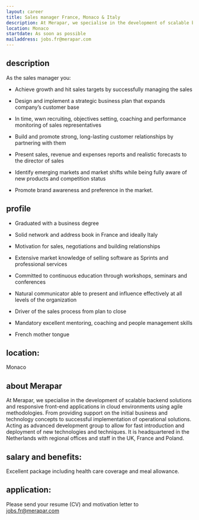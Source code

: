 ```yaml
---
layout: career
title: Sales manager France, Monaco & Italy
description: At Merapar, we specialise in the development of scalable backend solutions and responsive front-end applications in cloud environments using agile methodologies. From providing support on the initial business and technology concepts to successful implementation of operational solutions. Acting as advanced development group to allow for fast introduction and deployment of new technologies and techniques. It is headquartered in the Netherlands with regional offices and staff in the UK, France and Poland. 
location: Monaco
startdate: As soon as possible
mailaddress: jobs.fr@merapar.com
---
```


## description

As the sales manager you:
- Achieve growth and hit sales targets by successfully managing the sales

- Design and implement a strategic business plan that expands company’s customer base

- In time, wwn recruiting, objectives setting, coaching and performance monitoring of sales representatives

- Build and promote strong, long-lasting customer relationships by partnering with them

- Present sales, revenue and expenses reports and realistic forecasts to the director of sales

- Identify emerging markets and market shifts while being fully aware of new products and competition status

- Promote brand awareness and preference in the market.


## profile

- Graduated with a business degree

- Solid network and address book in France and ideally Italy

- Motivation for sales, negotiations and building relationships

- Extensive market knowledge of selling software as Sprints and professional services

- Committed to continuous education through workshops, seminars and conferences

- Natural communicator able to present and influence effectively at all levels of the organization

- Driver of the sales process from plan to close

- Mandatory excellent mentoring, coaching and people management skills

- French mother tongue


## location:
Monaco

## about Merapar
At Merapar, we specialise in the development of scalable backend solutions and responsive front-end applications in cloud environments using agile methodologies. From providing support on the initial business and technology concepts to successful implementation of operational solutions. Acting as advanced development group to allow for fast introduction and deployment of new technologies and techniques. It is headquartered in the Netherlands with regional offices and staff in the UK, France and Poland.

## salary and benefits:
Excellent package including health care coverage and meal allowance.

## application:
Please send your resume (CV) and motivation letter to jobs.fr@merapar.com


